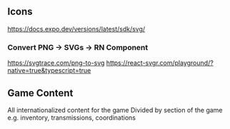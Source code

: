 ## Icons

https://docs.expo.dev/versions/latest/sdk/svg/

### Convert PNG -> SVGs -> RN Component

https://svgtrace.com/png-to-svg
https://react-svgr.com/playground/?native=true&typescript=true

## Game Content

All internationalized content for the game
Divided by section of the game e.g. inventory, transmissions, coordinations
